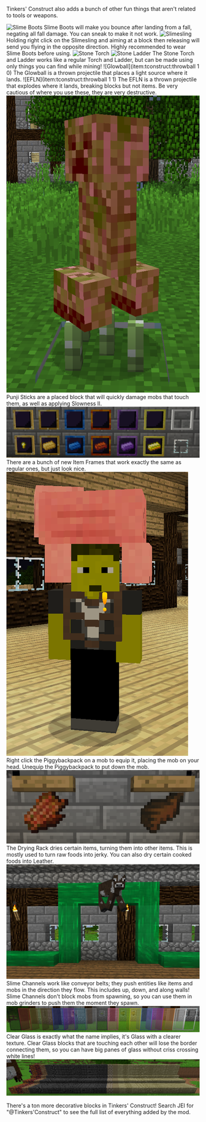 Tinkers' Construct also adds a bunch of other fun things that aren't related to tools or weapons. 

![Slime Boots](item:tconstruct:slime_boots)
Slime Boots will make you bounce after landing from a fall, negating all fall damage. You can sneak to make it not work.
![Slimesling](item:tconstruct:slimesling)
Holding right click on the Slimesling and aiming at a block then releasing will send you flying in the opposite direction. Highly recommended to wear Slime Boots before using.
![Stone Torch](item:tconstruct:stone_torch)
![Stone Ladder](item:tconstruct:stone_ladder)
The Stone Torch and Ladder works like a regular Torch and Ladder, but can be made using only things you can find while mining!
![Glowball](item:tconstruct:throwball 1 0)
The Glowball is a thrown projectile that places a light source where it lands.
![EFLN](item:tconstruct:throwball 1 1)
The EFLN is a thrown projectile that explodes where it lands, breaking blocks but not items. Be very cautious of where you use these, they are very destructive.
![](punji.png)
Punji Sticks are a placed block that will quickly damage mobs that touch them, as well as applying Slowness II.
![](fancyitemframes.png)
There are a bunch of new Item Frames that work exactly the same as regular ones, but just look nice.
![](piggybackpack.png)
Right click the Piggybackpack on a mob to equip it, placing the mob on your head. Unequip the Piggybackpack to put down the mob.
![](dryingrack.png)
The Drying Rack dries certain items, turning them into other items. This is mostly used to turn raw foods into jerky. You can also dry certain cooked foods into Leather.
![](slimechannels.png)
Slime Channels work like conveyor belts; they push entities like items and mobs in the direction they flow. This includes up, down, and along walls!
Slime Channels don't block mobs from spawning, so you can use them in mob grinders to push them the moment they spawn.
![](clearglass.png)
Clear Glass is exactly what the name implies, it's Glass with a clearer texture. Clear Glass blocks that are touching each other will lose the border connecting them, so you can have big panes of glass without criss crossing white lines!
![](decoration.png)

There's a ton more decorative blocks in Tinkers' Construct! Search JEI for "@Tinkers'Construct" to see the full list of everything added by the mod.
